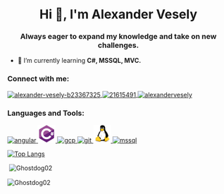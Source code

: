 <h1 align="center">Hi 👋, I'm Alexander Vesely</h1>
<h3 align="center">Always eager to expand my knowledge and take on new challenges.</h3>

- 🌱 I’m currently learning **C#, MSSQL, MVC.**

<h3 align="left">Connect with me:</h3>
<p align="left">
    <a href="https://www.linkedin.com/in/alexander-vesely-b23367325/" target="blank">
        <img align="center" src="https://raw.githubusercontent.com/rahuldkjain/github-profile-readme-generator/master/src/images/icons/Social/linked-in-alt.svg" alt="alexander-vesely-b23367325" height="30" width="40" />
    </a>
    <a href="https://stackoverflow.com/users/21615491" target="blank">
        <img align="center" src="https://raw.githubusercontent.com/rahuldkjain/github-profile-readme-generator/master/src/images/icons/Social/stack-overflow.svg" alt="21615491" height="30" width="40" />
    </a>
    <a href="https://www.leetcode.com/alexandervesely" target="blank">
        <img align="center" src="https://raw.githubusercontent.com/rahuldkjain/github-profile-readme-generator/master/src/images/icons/Social/leet-code.svg" alt="alexandervesely" height="30" width="40" />
    </a>
</p>

<h3 align="left">Languages and Tools:</h3>
<p align="left"> 
    <a href="https://angular.io" target="_blank" rel="noreferrer"> 
        <img src="https://angular.io/assets/images/logos/angular/angular.svg" alt="angular" width="40" height="40"/> </a> <a href="https://www.w3schools.com/cs/" target="_blank" rel="noreferrer"> <img src="https://raw.githubusercontent.com/devicons/devicon/master/icons/csharp/csharp-original.svg" alt="csharp" width="40" height="40"/> 
    </a> 
    <a href="https://cloud.google.com" target="_blank" rel="noreferrer"> 
        <img src="https://www.vectorlogo.zone/logos/google_cloud/google_cloud-icon.svg" alt="gcp" width="40" height="40"/> 
    </a> 
    <a href="https://git-scm.com/" target="_blank" rel="noreferrer"> 
        <img src="https://www.vectorlogo.zone/logos/git-scm/git-scm-icon.svg" alt="git" width="40" height="40"/> 
    </a> 
    <a href="https://www.linux.org/" target="_blank" rel="noreferrer"> 
        <img src="https://raw.githubusercontent.com/devicons/devicon/master/icons/linux/linux-original.svg" alt="linux" width="40" height="40"/> 
    </a> 
    <a href="https://www.microsoft.com/en-us/sql-server" target="_blank" rel="noreferrer"> 
        <img src="https://www.google.com/url?sa=i&url=https%3A%2F%2Felest.io%2Fopen-source%2Fmssql&psig=AOvVaw1T7iwAjkMsF-ix4OUW7JDo&ust=1729876130381000&source=images&cd=vfe&opi=89978449&ved=0CBQQjRxqFwoTCODq44PBp4kDFQAAAAAdAAAAABAE" alt="mssql" width="40" height="40"/> 
    </a> 
</p>

[![Top Langs](https://github-readme-stats.vercel.app/api/top-langs/?username=Ghostdog02&layout=compact)](https://github.com/Ghostdog02/github-readme-stats)

<p>&nbsp;<img align="center" src="https://github-readme-stats.vercel.app/api?username=Ghostdog02&show_icons=true&locale=en" alt="Ghostdog02" /></p>

<p><img align="center" src="https://github-readme-streak-stats.herokuapp.com/?user=Ghostdog02&" alt="Ghostdog02" /></p>
